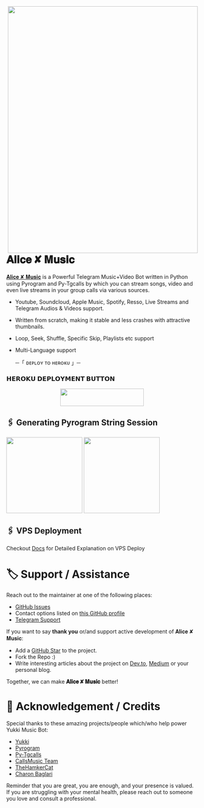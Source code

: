 <img src="https://telegra.ph/file/2813c3d6b2a4f8682c565.jpg" align="right" width="500" height="650"/>


# 𝐀𝐥𝐢𝐜𝐞 ✘ 𝐌𝐮𝐬𝐢𝐜

[𝐀𝐥𝐢𝐜𝐞 ✘ 𝐌𝐮𝐬𝐢𝐜](https://github.com/NITISHSHARMA143123/AliceXmusic) is a Powerful Telegram Music+Video Bot written in Python using Pyrogram and Py-Tgcalls by which you can stream songs, video and even live streams in your group calls via various sources.


* Youtube, Soundcloud, Apple Music, Spotify, Resso, Live Streams and Telegram Audios & Videos support.
* Written from scratch, making it stable and less crashes with attractive thumbnails.
* Loop, Seek, Shuffle, Specific Skip, Playlists etc support
* Multi-Language support


    ─「 ᴅᴇᴩʟᴏʏ ᴛᴏ ʜᴇʀᴏᴋᴜ 」─

<h3> 𝗛𝗘𝗥𝗢𝗞𝗨 𝗗𝗘𝗣𝗟𝗢𝗬𝗠𝗘𝗡𝗧 𝗕𝗨𝗧𝗧𝗢𝗡 </h3>
</h3>


<p align="center"><a href="https://dashboard.heroku.com/new?template=https://github.com/NITISHSHARMA143123/AliceXmusic"> <img src="https://img.shields.io/badge/Deploy%20On%20Heroku-bringle?style=for-the-badge&logo=heroku" width="220" height="45.69/"/></a></p>


<h2 align="center">


## 🖇 Generating Pyrogram String Session


<p>
<a href="https://replit.com/@niteshsharma519/Alice-X-music"><img src="https://img.shields.io/badge/Generate%20On%20Repl-blueviolet?style=for-the-badge&logo=appveyor" width="200""/></a>
<a href="https://t.me/YukkiStringBot"><img src="https://img.shields.io/badge/TG%20String%20Gen%20Bot-blueviolet?style=for-the-badge&logo=appveyor" width="200""/></a>
</p>


## 🖇 VPS Deployment


Checkout [Docs](https://notreallyshikhar.gitbook.io/yukkimusicbot/deployment/local-hosting-or-vps) for Detailed Explanation on VPS Deploy


# 🏷 Support / Assistance


Reach out to the maintainer at one of the following places:


- [GitHub Issues](https://github.com/NITISHSHARMA143123/AliceXmusic/issues/new?assignees=&labels=question&template=SUPPORT_QUESTION.md&title=support%3A+)
- Contact options listed on [this GitHub profile](https://github.com/NITISHSHARMA143123)
- [Telegram Support](https://t.me/YukkiSupport)


If you want to say **thank you** or/and support active development of 𝐀𝐥𝐢𝐜𝐞 ✘ 𝐌𝐮𝐬𝐢𝐜:


- Add a [GitHub Star](https://github.com/NITISHSHARMA143123/AliceXmusic) to the project.
- Fork the Repo :)
- Write interesting articles about the project on [Dev.to](https://dev.to/), [Medium](https://medium.com/) or your personal blog.


Together, we can make **𝐀𝐥𝐢𝐜𝐞 ✘ 𝐌𝐮𝐬𝐢𝐜** better!
# 📑 Acknowledgement / Credits


Special thanks to these amazing projects/people which/who help power Yukki Music Bot:
- [Yukki](https://github.com/TeamYukki/YukkiMusicBot) 
- [Pyrogram](https://github.com/pyrogram/pyrogram)
- [Py-Tgcalls](https://github.com/pytgcalls/pytgcalls)
- [CallsMusic Team](https://github.com/Callsmusic)
- [TheHamkerCat](https://github.com/TheHamkerCat)
- [Charon Baglari](https://github.com/XCBv021)


Reminder that you are great, you are enough, and your presence is valued. If you are struggling with your mental health, please reach out to someone you love and consult a professional.
